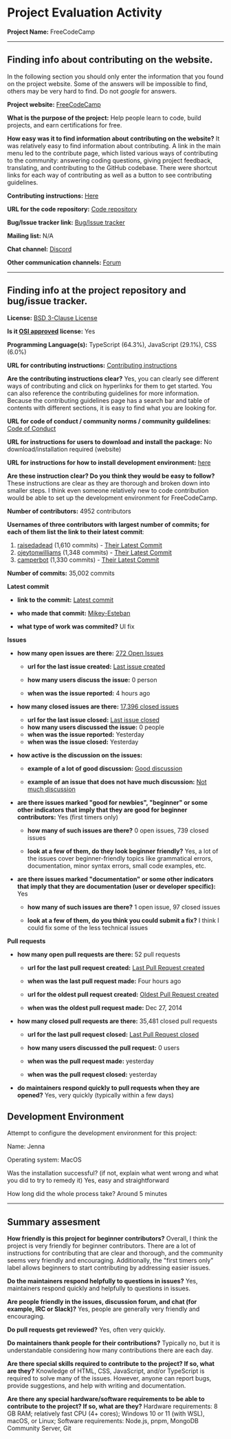 # Project Evaluation Activity



__Project Name:__  FreeCodeCamp


---

## Finding info about contributing on the website.

In the following section you should only enter the information that you
found on the project website. Some of the answers will be impossible to find, others
may be very hard to find. Do not _google_ for answers.

__Project website:__ [FreeCodeCamp](https://www.freecodecamp.org/)


__What is the purpose of the project:__ Help people learn to code, build projects, and earn certifications for free.


__How easy was it to find information about contributing on the website?__ It was relatively easy to find information about contributing. A link in the main menu led to the contribute page, which listed various ways of contributing to the community: answering coding questions, giving project feedback, translating, and contributing to the GitHub codebase. There were shortcut links for each way of contributing as well as a button to see contributing guidelines.


__Contributing instructions:__ [Here](https://contribute.freecodecamp.org/#/index)

__URL for the code repository:__ [Code repository](https://github.com/freeCodeCamp/freeCodeCamp)

__Bug/Issue tracker link:__ [Bug/Issue tracker](https://github.com/freeCodeCamp/freeCodeCamp/issues)

__Mailing list:__ N/A

__Chat channel:__ [Discord](https://discord.com/invite/Z7Fm39aNtZ)

__Other communication channels:__ [Forum](https://forum.freecodecamp.org/)


---

## Finding info at the project repository and bug/issue tracker.

__License:__ [BSD 3-Clause License](https://github.com/freeCodeCamp/freeCodeCamp?tab=BSD-3-Clause-1-ov-file#readme)

__Is it [OSI approved](https://opensource.org/licenses/alphabetical) license:__ Yes

__Programming Language(s):__ TypeScript (64.3%), JavaScript (29.1%), CSS (6.0%)

__URL for contributing instructions:__ [Contributing instructions](https://contribute.freecodecamp.org/#/)

__Are the contributing instructions clear?__ Yes, you can clearly see different ways of contributing and click on hyperlinks for them to get started. You can also reference the contributing guidelines for more information. Because the contributing guidelines page has a search bar and table of contents with different sections, it is easy to find what you are looking for.

__URL for code of conduct / community norms / community guildelines:__ [Code of Conduct](https://www.freecodecamp.org/news/code-of-conduct)

__URL for instructions for users to download and install the package:__  No download/installation required (website)

__URL for instructions for how to install development environment:__ [here](https://contribute.freecodecamp.org/#/how-to-setup-freecodecamp-locally)

__Are these instruction clear? Do you think they would be easy to follow?__ These instructions are clear as they are thorough and broken down into smaller steps. I think even someone relatively new to code contribution would be able to set up the development environment for FreeCodeCamp.


__Number of contributors:__ 4952 contributors


__Usernames of three contributors with largest number of commits; for
each of them list the link to their latest commit__:

1. [raisedadead](https://github.com/raisedadead) (1,610 commits) - [Their Latest Commit](https://github.com/freeCodeCamp/freeCodeCamp/commit/80940479666950ea79b125e329f01b06a54f6112)
1. [ojeytonwilliams](https://github.com/ojeytonwilliams) (1,348 commits) - [Their Latest Commit](https://github.com/freeCodeCamp/freeCodeCamp/commit/074af6effbc2e8397bc8e85ed5c4d8d9a55d908a)
1. [camperbot](https://github.com/camperbot) (1,330 commits) - [Their Latest Commit](https://github.com/freeCodeCamp/freeCodeCamp/commit/57313650ec385a61010771157717cc7e8b120ac5)


__Number of commits:__ 35,002 commits

__Latest commit__ 

- __link to the commit:__ [Latest commit](https://github.com/freeCodeCamp/freeCodeCamp/commit/329091c31adf515ae72ec7f663c220cfd08852f9)

- __who made that commit:__ [Mikey-Esteban](https://github.com/Mikey-Esteban)

- __what type of work was commited?__ UI fix


__Issues__

- __how many open issues are there:__ [272 Open Issues](https://github.com/freeCodeCamp/freeCodeCamp/issues)

    - __url for the last issue created:__ [Last issue created](https://github.com/freeCodeCamp/freeCodeCamp/issues/53898)

    - __how many users discuss the issue:__ 0 person
    
    - __when was the issue reported:__ 4 hours ago
    

- __how many closed issues are there:__ [17,396 closed issues](https://github.com/freeCodeCamp/freeCodeCamp/issues?q=is%3Aissue+is%3Aclosed)
    - __url for the last issue closed:__ [Last issue closed](https://github.com/freeCodeCamp/freeCodeCamp/issues/53889)
    - __how many users discussed the issue:__ 0 people
    - __when was the issue reported:__ Yesterday
    - __when was the issue closed:__ Yesterday

- __how active is the discussion on the issues:__ 

    - __example of a lot of good discussion:__ [Good discussion](https://github.com/freeCodeCamp/freeCodeCamp/issues/42256)
    
    - __example of an issue that does not have much discussion:__ [Not much discussion](https://github.com/freeCodeCamp/freeCodeCamp/issues/50273)



- __are there issues marked "good for newbies", "beginner" or some other indicators that imply that they are good for beginner contributors:__ Yes (first timers only)

    - __how many of such issues are there?__ 0 open issues, 739 closed issues
    
    - __look at a few of them, do they look beginner friendly?__ Yes, a lot of the issues cover beginner-friendly topics like grammatical errors, documentation, minor syntax errors, small code examples, etc. 



- __are there issues marked "documentation" or some other indicators that imply that they are documentation (user or developer specific):__ Yes 

    - __how many of such issues are there?__ 1 open issue, 97 closed issues
    
    - __look at a few of them, do you think you could submit a fix?__ I think I could fix some of the less technical issues



__Pull requests__

- __how many open pull requests are there:__ 52 pull requests

    - __url for the last pull request created:__ [Last Pull Request created](https://github.com/freeCodeCamp/freeCodeCamp/pull/53897)
    
    - __when was the last pull request made:__ Four hours ago

    - __url for the oldest pull request created:__ [Oldest Pull Request created](https://github.com/freeCodeCamp/freeCodeCamp/pull/2)
    
    - __when was the oldest pull request made:__ Dec 27, 2014

- __how many closed pull requests are there:__ 35,481 closed pull requests

    - __url for the last pull request closed:__ [Last Pull Request closed](https://github.com/freeCodeCamp/freeCodeCamp/pull/53891)
    
    - __how many users discussed the pull request:__ 0 users
    
    - __when was the pull request made:__ yesterday
    
    - __when was the pull request closed:__ yesterday
    

- __do maintainers respond quickly to pull requests when they are opened?__ Yes, very quickly (typically within a few days)


## Development Environment 

Attempt to configure the development environment for this project:

Name: Jenna

Operating system: MacOS

Was the installation successful? (if not, explain what went wrong and what you did to try to remedy it) Yes, easy and straightforward

How long did the whole process take? Around 5 minutes


---


## Summary assesment
__How friendly is this project for beginner contributors?__
Overall, I think the project is very friendly for beginner contributors. There are a lot of instructions for contributing that are clear and thorough, and the community seems very friendly and encouraging. Additionally, the "first timers only" label allows beginners to start contributing by addressing easier issues.

__Do the maintainers respond helpfully to questions in issues?__
Yes, maintainers respond quickly and helpfully to questions in issues.

__Are people friendly in the issues, discussion forum, and chat (for example, IRC or Slack)?__
Yes, people are generally very friendly and encouraging. 

__Do pull requests get reviewed?__
Yes, often very quickly.

__Do maintainers thank people for their contributions?__
Typically no, but it is understandable considering how many contributions there are each day.

__Are there special skills required to contribute to the project? If so, what are they?__
Knowledge of HTML, CSS, JavaScript, and/or TypeScript is required to solve many of the issues. However, anyone can report bugs, provide suggestions, and help with writing and documentation.

__Are there any special hardware/software requirements to be able to contribute to the project? If so, what are they?__
Hardware requirements: 8 GB RAM; relatively fast CPU (4+ cores); Windows 10 or 11 (with WSL), macOS, or Linux;
Software requirements: Node.js, pnpm, MongoDB Community Server, Git
